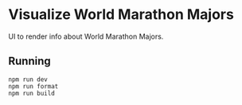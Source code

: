 # Visualize World Marathon Majors

UI to render info about World Marathon Majors.

## Running

```
npm run dev
npm run format
npm run build
```